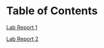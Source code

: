 # Table of Contents
[Lab Report 1](https://superman482.github.io/cse15l-lab-reports/lab-report-1-week-0.html)

[Lab Report 2](https://superman482.github.io/cse15l-lab-reports/lab-report-2-week-3.html)
